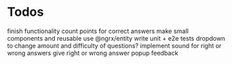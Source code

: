 # Todos

finish functionality
count points for correct answers
make small components and reusable
use @ngrx/entity
write unit + e2e tests
dropdown to change amount and difficulty of questions?
implement sound for right or wrong answers
give right or wrong answer popup feedback
